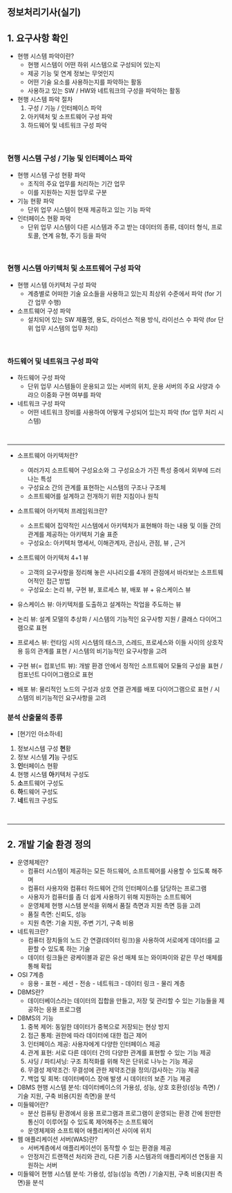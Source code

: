 정보처리기사(실기)
----------
## 1. 요구사항 확인
* 현행 시스템 파악이란?
    * 현행 시스템이 어떤 하위 시스템으로 구성되어 있는지
    * 제공 기능 및 연계 정보는 무엇인지
    * 어떤 기술 요소를 사용하는지를 파악하는 활동
    * 사용하고 있는 SW / HW와 네트워크의 구성을 파악하는 활동
* 현행 시스템 파악 절차
    1. 구성 / 기능 / 인터페이스 파악
    2. 아키텍처 및 소프트웨어 구성 파악
    3. 하드웨어 및 네트워크 구성 파악

<br>

### 현행 시스템 구성 / 기능 및 인터페이스 파악
* 현행 시스템 구성 현황 파악
    * 조직의 주요 업무를 처리하는 기간 업무
    * 이를 지원하는 지원 업무로 구분
* 기능 현황 파악
    * 단위 업무 시스템이 현재 제공하고 있는 기능 파악
* 인터페이스 현황 파악
    * 단위 업무 시스템이 다른 시스템과 주고 받는 데이터의 종류, 데이터 형식, 프로토콜, 연계 유형, 주기 등을 파악

<br/>

### 현행 시스템 아키텍처 및 소프트웨어 구성 파악
* 현행 시스템 아키텍처 구성 파악
    * 계층별로 어떠한 기술 요소들을 사용하고 있는지 최상위 수준에서 파악 (for 기간 업무 수행)
* 소프트웨어 구성 파악
    * 설치되어 있는 SW 제품명, 용도, 라이선스 적용 방식, 라이선스 수 파악 (for 단위 업무 시스템의 업무 처리)

<br/>

### 하드웨어 및 네트워크 구성 파악
* 하드웨어 구성 파악
    * 단위 업무 시스템들이 운용되고 있는 서버의 위치, 운용 서버의 주요 사양과 수랴으 이중화 구현 여부를 파악
* 네트워크 구성 파악
    * 어떤 네트워크 장비를 사용하여 어떻게 구성되어 있는지 파악 (for 업무 처리 시스템)

<br/>
<hr/>

* 소프트웨어 아키텍처란?
    * 여러가지 소프트웨어 구성요소와 그 구성요소가 가진 특성 중에서 외부에 드러나는 특성
    * 구성요소 간의 관계를 표현하는 시스템의 구조나 구조체
    * 소프트웨어를 설계하고 전개하기 위한 지침이나 원칙

* 소프트웨어 아키텍처 프레임워크란?
    * 소프트웨어 집약적인 시스템에서 아키텍처가 표현해야 하는 내용 및 이들 간의 관계를 제공하는 아키텍처 기술 표준
    * 구성요소: 아키텍처 명세서, 이해관계자, 관심사, 관점, 뷰 , 근거

* 소프트웨어 아키텍처 4+1 뷰
    * 고객의 요구사항을 정리해 놓은 시나리오를 4개의 관점에서 바라보는 소프트웨어적인 접근 방법
    * 구성요소: 논리 뷰, 구현 뷰, 포르세스 뷰, 배포 뷰 + 유스케이스 뷰
* 유스케이스 뷰: 아키텍처를 도출하고 설계하는 작업을 주도하는 뷰
* 논리 뷰: 설계 모델의 추상화 / 시스템의 기능적인 요구사항 지원 / 클래스 다이어그램으로 표현
* 프로세스 뷰: 런타임 시의 시스템의 태스크, 스레드, 프로세스와 이들 사이의 상호작용 등의 관계를 표현 / 시스템의 비기능적인 요구사항을 고려
* 구현 뷰(= 컴포넌트 뷰): 개발 환경 안에서 정적인 소프트웨어 모듈의 구성을 표현 / 컴포넌트 다이어그램으로 표현
* 배포 뷰: 물리적인 노드의 구성과 상호 연결 관계를 배포 다이어그램으로 표현 / 시스템의 비기능적인 요구사항을 고려

### 분석 산출물의 종류
* [현기인 아소하네]
1. 정보시스템 구성 **현**황
2. 정보 시스템 **기**능 구성도
3. **인**터페이스 현황
4. 현행 시스템 **아**키텍처 구성도
5. **소**프트웨어 구성도
6. **하**드웨어 구성도
7. **네**트워크 구성도

<br/>
<hr/>

## 2. 개발 기술 환경 정의
* 운영체제란?
    * 컴퓨터 시스템이 제공하는 모든 하드웨어, 소프트웨어를 사용할 수 있도록 해주며
    * 컴퓨터 사용자와 컴퓨터 하드웨어 간의 인터페이스를 담당하는 프로그램
    * 사용자가 컴퓨터를 좀 더 쉽게 사용하기 위해 지원하는 소프트웨어
    * 운영체제 현행 시스템 분석을 위해서 품질 측면과 지원 측면 등을 고려
    * 품질 측면: 신뢰도, 성능
    * 지원 측면: 기술 지원, 주변 기기, 구축 비용
* 네트워크란?
    * 컴퓨터 장치들의 노드 간 연결(데이터 링크)을 사용하여 서로에게 데이터를 교환할 수 있도록 하는 기술
    * 데이터 링크들은 광케이블과 같은 유선 매체 또는 와이파이와 같은 무선 매체를 통해 확립
* OSI 7계층
    * 응용 - 표현 - 세션 - 전송 - 네트워크 - 데이터 링크 - 물리 계층
* DBMS란?
    * 데이터베이스라는 데이터의 집합을 만들고, 저장 및 관리할 수 있는 기능들을 제공하는 응용 프로그램
* DBMS의 기능
    1. 중복 제어: 동일한 데이터가 중복으로 저장되는 현상 방지
    2. 접근 통제: 권한에 따라 데이터에 대한 접근 제어
    3. 인터페이스 제공: 사용자에게 다양한 인터페이스 제공
    4. 관계 표현: 서로 다른 데이터 간의 다양한 관계를 표현할 수 있는 기능 제공
    5. 샤딩 / 파티셔닝: 구조 최적화를 위해 작은 단위로 나누는 기능 제공
    6. 무결성 제약조건: 무결성에 관한 제약조건을 정의/검사하는 기능 제공
    7. 백업 및 회복: 데이터베이스 장애 발생 시 데이터의 보존 기능 제공
* DBMS 현행 시스템 분석: 데이터베이스의 가용성, 성능, 상호 호환성(성능 측면) / 기술 지원, 구축 비용(지원 측면)을 분석
* 미들웨어란?
    * 분산 컴퓨팅 환경에서 응용 프로그램과 프로그램이 운영되는 환경 간에 원만한 통신이 이루어질 수 있도록 제어해주는 소프트웨어
    * 운영체제와 소프트웨어 애플리케이션 사이에 위치
* 웹 애플리케이션 서버(WAS)란?
    * 서버계층에서 애플리케이션이 동작할 수 있는 환경을 제공
    * 안정저긴 트랜잭션 처리와 관리, 다른 기종 시스템과의 애플리케이션 연동을 지원하는 서버
* 미들웨어 현행 시스템 분석: 가용성, 성능(성능 측면) / 기술지원, 구축 비용(지원 측면)을 분석